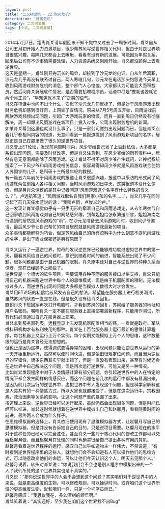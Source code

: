 ```yaml
---
layout: post
title: "二叉树爱情 - 22.财务危机"
description: "财务危机"
category: 二叉树爱情
tags: [小说, 二叉树爱情]
---
```


2014年7月7日，距离肖爻请年假回来不知不觉中又过去了一周多时间，肖爻自从公司五月初开始人力资源项目，很少帮苏风写逆世界相关代码，但由于对逆世界项目很感兴趣，每隔几天都会上去瞅瞅，看看有没有新的进展。可能因为年假关系，回来后公司有不少事情需要处理，人力资源系统又刚刚开始，肖爻都没顾得上去看逆世界。  
这天是星期一，肖爻刚开完沉长的周会，却接到了沙元龙的电话。自从年后离职，沙元龙几乎再没有联系过自己，两人寒暄几句，沙元龙在电话那头抱怨说今天早上收到风雨游戏财务危机的消息，整个部门人心惶惶，大家都认为可能会大面积裁员，然后问肖爻翼展软件情况，是否需要招聘程序员，话语中尽是“要耗也要耗它两个月工资”，“早知道就不来了”之类的语气。  
肖爻在电话中也问不出个什么，安慰了沙元龙几句就挂了，但是对于风雨游戏出现财务危机却感到很好奇，上网查了查情况。原来从7月5号周五开始，风雨游戏前两款游戏频频出现问题，引起广大游戏玩家的愤慨，而且一直到周日仍然没有彻底解决，周一却爆出风雨游戏在新项目上投入过多，公司出现财务危机的新闻。  
如果肖爻看到这里也就没什么事了，只是一家公司财务出现问题而已，但是肖爻点着几乎都相同内容的报道，无意间看到一篇报道提到了风雨游戏新项目的名字，居然正是自己在那里做了很久的逆世界项目。  
肖爻登上ET论坛，发现前两周时间内，风少爷给自己发了上百封私信，大多都是系统出现问题，需要及时修改等，但是肖爻注意到，在风少爷给的所有资料中，居然有意无意间都删除了风雨游戏。这让肖爻不得不对风少爷产生疑问，让神棍系统搜索了一下风少爷和风雨游戏相关信息，很容易得知风少爷就是风雨游戏联合创始人苏国宇的儿子，是科研十三所最年轻的教授。  
有一篇五六年前关于风雨游戏的报道让肖爻很感兴趣，报道中以采访的形式问了风雨游戏两位创始人各种相关问题，当时风雨游戏如日中天，这类报道本没什么惊奇，但是另肖爻惊讶的是其中记者问道“风雨游戏这个名字有什么特殊的含义么？”，卢远航答道：“风雨游戏取名自我们两家小孩的名字……”，肖爻几乎在同时记起了前几天任水蓝说的话：“我叫卢雨，卢俊义的卢。”  
这一发现让肖爻感觉似乎有一只手无形的牵着自己和风雨游戏走，从去年寒衣节自己回家收到风雨游戏对自己的网站感兴趣，到帮姐姐给张永繁送断言，姐姐海南之行遇到的居然是风雨游戏的“雨”，在沙元龙准备去风雨游戏同时，收到风少爷邀请，最后风少爷让自己帮忙的项目居然就是风雨游戏最新的项目。  
众多事情都能解释为巧合，但是苏风给自己的所有资料中为什么刻意不提风雨游戏的名字，是出于商业保密还是另有原因？  
  
肖爻又运行了一遍逆世界，惊奇的发现逆世界已经能够成功度过虚拟世界中的第一天，翻看苏风给自己的问题时，意识到随着时间的前进，智能系统出现了不少问题，很多问题都是由于自己机器的限制。肖爻原本还对自己与逆世界的种种关系而惊讶，现在已经顾不上那些了。  
逆世界是一个很大的软件项目，需要调用各种不同的服务接口以供支持，肖爻只能用自己的机器来跑逆世界中每个人的思维模式，但是由于机器配置的限制，无法模拟过多人，而逆世界出现的问题大多都是当模拟人数很大时才会发生。  
肖爻用ET论坛的私信给苏风发去自己的想法，希望能在服务器上进行相关测试，虽然苏风的状态一直是在线，但是很久没有给肖爻回复。  
直到肖爻下班回家再次打开电脑时，才看到苏风的回复，苏风给了服务器的地址和用户名密码，嘱咐肖爻一定不能在服务器上直接部署最新程序，只能用作测试，所有代码必须通过自己在服务器上部署。  
肖爻拿到服务器列表，远程登录上去发现机器配置相当的高，一看就是政府、军队或科研机构才有权利使用的那种。肖爻在上百台服务器上运行最新的思维计算程序，每台机器上又运行上万个实例，每个实例又能模拟上万个人的思维，这种数量级的运行是肖爻曾经无法想想的。  
但也正是因为这样，使得调试变得异常的困难，出现问题只能让逆世界从运行的第一天开始重新运行，虽然可以使时间快进，但是依旧很难定位问题。而且因为逆世界的容错性，很多东西其实早就出错了，但是一直没有表现出来，甚至有时候还会在逆世界中自己解决这个问题，但是再次运行逆世界，可能又是另一种情况。  
比如肖爻发现程序中对于人类情感计算有部分问题，会引起逆世界中的人在特定的情况下都会发生同样的情感反应，而这个问题在前几次的运行中都没有暴漏出来，是因为前几次运行的逆世界中，虚拟世界中有人发现这个问题，但是科学家解释这是人类共有的一种情感方式，所以大家也就都接受了，但是在这次运行中，宗教因素，政治因素等关系的影响，让这个问题严重的暴漏了出来。  
按道理上来说，逆世界已经可以运行起来，虽然仍然会出现很多问题，但是时间已经可以推进，肖爻这时候就想着在逆世界中模拟出自己和赵馨月，看看随着时间的前进，最终两人会成为什么样子。  
在思维模拟器的选择上，肖爻依旧使用现有了思维模拟器方式，让赵馨月写自己的思维模拟器，但是并没有告诉她自己的目的，只是说项目需要。赵馨月现在的水平对于这种任务已经可以完全胜任，甚至肖爻一些对于核心代码的修改工作都可以交给赵馨月做，而且赵馨月在处理的同时也确实很给自己提出各种有用的意见。  
赵馨月看着逆世界程序的运行，感叹自己似乎如造物主一样伟大，不禁说道：“有时看到逆世界程序里的这些人，就想他们会不会知道有人可以操作他们的思维方式，可以随意改变他们的命运，可以让他们今天认识这个人，明天去见那个人。”  
赵馨月说着，转头对肖爻说：“你说我们会不会也是别人程序中模拟出来的一个人？我们所处的这个世界其实也是不真实的。”  
肖爻说：“那你说逆世界中的人会不会想到这个问题？其实咱们对于逆世界中的人来说，就是更高维度的生物，可以修改规则，可以操纵时间。或许咱们这个世界所谓的更高维度生物，就和咱们一样，只是一个程序员而已。”  
赵馨月感叹：“我思故我在，多么深刻的领悟啊。”  
肖爻笑着说：“其实还好，至少我在咱们这个世界找不出Bug”  
